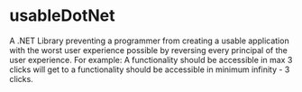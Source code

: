 # usableDotNet
A .NET Library preventing a programmer from creating a usable application with the worst user experience possible by reversing every principal of the user experience. For example: A functionality should be accessible in max 3 clicks will get to a functionality should be accessible in minimum infinity - 3 clicks.

